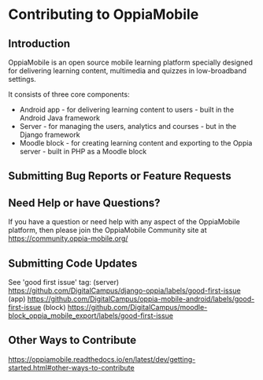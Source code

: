 Contributing to OppiaMobile
=============================

Introduction
------------

OppiaMobile is an open source mobile learning platform specially designed  for delivering learning content, multimedia and quizzes in low-broadband settings.

It consists of three core components:

* Android app - for delivering learning content to users - built in the Android Java framework
* Server - for managing the users, analytics and courses - but in the Django framework
* Moodle block - for creating learning content and exporting to the Oppia server - built in PHP as a Moodle block

Submitting Bug Reports or Feature Requests
------------------------------------------


Need Help or have Questions?
-----------------------------

If you have a question or need help with any aspect of the OppiaMobile platform, then please join the OppiaMobile Community site at
https://community.oppia-mobile.org/

Submitting Code Updates
------------------------
See 'good first issue' tag:
(server) https://github.com/DigitalCampus/django-oppia/labels/good-first-issue
(app) https://github.com/DigitalCampus/oppia-mobile-android/labels/good-first-issue
(block) https://github.com/DigitalCampus/moodle-block_oppia_mobile_export/labels/good-first-issue

Other Ways to Contribute
-------------------------

https://oppiamobile.readthedocs.io/en/latest/dev/getting-started.html#other-ways-to-contribute